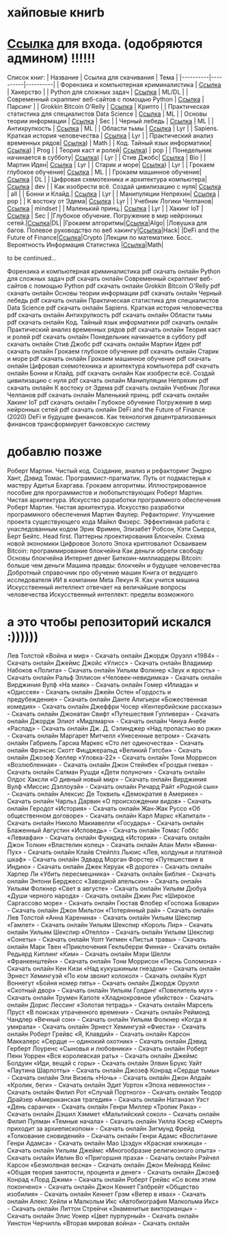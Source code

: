 
# хайповые книгb
# [Ссылка](https://t.me/+yAu1e_YIh0o1MmQy)  для входа.  (одобряются админом) !!!!!!




Список книг: 
| Название | Ссылка для скачивания | Тема |
|----------|----------|----------|
| Форензика и компьютерная криминалистика  | [Ссылка](https://t.me/+yAu1e_YIh0o1MmQy)   | Хакерство |
| Python для сложных задач  | [Ссылка](https://t.me/+yAu1e_YIh0o1MmQy)   | ML/DL |
| Современный скраппинг веб-сайтов с помощью Python | [Ссылка](https://t.me/+yAu1e_YIh0o1MmQy)   | Парсинг |
| Grokkin Bitcoin O'Relly    | [Ссылка](https://t.me/+yAu1e_YIh0o1MmQy)   | Крипто   |
| Практическая статистика для специалистов Data Science | [Ссылка](https://t.me/+yAu1e_YIh0o1MmQy)   |  ML  |
| Основы теории информации | [Ссылка](https://t.me/+yAu1e_YIh0o1MmQy)   |  Sec  |
| Черный лебедь | [Ссылка](https://t.me/+yAu1e_YIh0o1MmQy)   |  ML  |
| Антихрупкость | [Ссылка](https://t.me/+yAu1e_YIh0o1MmQy)   |  ML  |
| Области тьмы | [Ссылка](https://t.me/+yAu1e_YIh0o1MmQy)   |   Lyr |
| Sapiens. Краткая история человечества | [Ссылка](https://t.me/+yAu1e_YIh0o1MmQy)   |  Lyr  |
| Практический анализ временных рядов| [Ссылка](https://t.me/+yAu1e_YIh0o1MmQy))   |  Math  |
| Код. Тайный язык информатики| [Ссылка](https://t.me/+yAu1e_YIh0o1MmQy))   |  Prog  |
| Теория каст и ролей| [Ссылка](https://t.me/+yAu1e_YIh0o1MmQy))   | pop   |
| Понедельник начинается в субботу| [Ссылка](https://t.me/+yAu1e_YIh0o1MmQy))   |  Lyr  |
| Стив Джобс| [Ссылка](https://t.me/+yAu1e_YIh0o1MmQy)   |  Bio  |
| Мартин Иден| [Ссылка](https://t.me/+yAu1e_YIh0o1MmQy)   |  Lyr  |
| Старик и море| [Ссылка](https://t.me/+yAu1e_YIh0o1MmQy))   |  Lyr  |
| Грокаем глубокое обучение| [Ссылка](https://t.me/+yAu1e_YIh0o1MmQy)   |  ML  |
| Грокаем машинное обучение| [Ссылка](https://t.me/+yAu1e_YIh0o1MmQy)   |  DL  |
| Цифровая схемотехника и архитектура компьютера| [Ссылка](https://t.me/+yAu1e_YIh0o1MmQy)   |  dev  |
| Как изобрести всё. Создай цивилизацию с нуля| [Ссылка](https://t.me/+yAu1e_YIh0o1MmQy)   |  all  |
| Бонни и Клайд.| [Ссылка](https://t.me/+yAu1e_YIh0o1MmQy)   |  Lyr  |
| Манипуляции Непряхин| [Ссылка](https://t.me/+yAu1e_YIh0o1MmQy)   |  pop  |
| К востоку от Эдема| [Ссылка](https://t.me/+yAu1e_YIh0o1MmQy)   |  Lyr  |
| Учебник Логики Челпанов| [Ссылка](https://t.me/+yAu1e_YIh0o1MmQy)   |  mindset  |
| Маленький принц.| [Ссылка](https://t.me/+yAu1e_YIh0o1MmQy)   |  Lyr  |
| Хакинг IoT  | [Ссылка](https://t.me/+yAu1e_YIh0o1MmQy)   |  Sec  |
|Глубокое обучение. Погружение в мир нейронных сетей.|[Ссылка](https://t.me/+yAu1e_YIh0o1MmQy)|DL|
|Грокаем алгоритмы|[Ссылка](https://t.me/+yAu1e_YIh0o1MmQy)|Algo|
|Ловушка для багов. Полевое руководство по веб хакингу|[Ссылка](https://t.me/+yAu1e_YIh0o1MmQy)|Hack|
|DeFi and the Future of Finance|[Ссылка](https://t.me/+yAu1e_YIh0o1MmQy)|Crypto
|Лекции по математике. Босс. Вероятность Информация Статистика |[Ссылка](https://t.me/+yAu1e_YIh0o1MmQy)|Math|


to be continued...

Форензика и компьютерная криминалистика pdf скачать онлайн
Python для сложных задач pdf скачать онлайн
Современный скраппинг веб-сайтов с помощью Python pdf скачать онлайн
Grokkin Bitcoin O'Relly pdf скачать онлайн
Основы теории информации pdf скачать онлайн
Черный лебедь pdf скачать онлайн
Практическая статистика для специалистов Data Science pdf скачать онлайн
Sapiens. Краткая история человечества pdf скачать онлайн
Антихрупкость pdf скачать онлайн
Области тьмы pdf скачать онлайн
Код. Тайный язык информатики pdf скачать онлайн
Практический анализ временных рядов pdf скачать онлайн
Теория каст и ролей pdf скачать онлайн
Понедельник начинается в субботу pdf скачать онлайн
Стив Джобс pdf скачать онлайн
Мартин Иден pdf скачать онлайн
Грокаем глубокое обучение pdf скачать онлайн
Старик и море pdf скачать онлайн
Грокаем машинное обучение pdf скачать онлайн
Цифровая схемотехника и архитектура компьютера pdf скачать онлайн
Бонни и Клайд. pdf скачать онлайн
Как изобрести всё. Создай цивилизацию с нуля pdf скачать онлайн
Манипуляции Непряхин pdf скачать онлайн
К востоку от Эдема pdf скачать онлайн
Учебник Логики Челпанов pdf скачать онлайн
Маленький принц. pdf скачать онлайн
Хакинг IoT  pdf скачать онлайн
Глубокое обучение Погружение в мир нейронных сетей pdf скачать онлайн
DeFi and the Future of Finance (2020) 
DeFi и будущее финансов. Как технология децентрализованных финансов трансформирует банковскую систему

# добавлю позже
Роберт Мартин. Чистый код. Создание, анализ и рефакторинг 
Эндрю Хант, Дэвид Томас. Программист-прагматик. Путь от подмастерья к мастеру
Адитья Бхаргава. Грокаем алгоритмы. Иллюстрированное пособие для программистов и любопытствующих
Роберт Мартин. Чистая архитектура. Искусство разработки программного обеспечения
Роберт Мартин. Чистая архитектура. Искусство разработки программного обеспечения
Мартин Фаулер. Рефакторинг. Улучшение проекта существующего кода
Майкл Физерс. Эффективная работа с унаследованным кодом
Эрик Фримен, Элизабет Робсон, Кэти Сьерра, Берт Бейтс. Head first. Паттерны проектирования
Блокчейн. Схема новой экономики
Цифровое Золото
Эпоха криптовалют
Осваиваем Bitcoin: программирование блокчейна
Как деньги обрели свободу
Основы блокчейна
Интернет денег
Биткоин-миллиардеры
Bitcoin: больше чем деньги
Машина правды: блокчейн и будущее человечества
Добротный справочник про обучение машин
Книга от ведущего исследователя ИИ в компании Meta
Лекун Я. Как учится машина 
Искусственный интеллект отвечает на величайшие вопросы человечества 
Искусственный интеллект: пределы возможного 


# а это чтобы репозиторий искался :))))))
Лев Толстой «Война и мир» - Скачать онлайн
Джордж Оруэлл «1984» - Скачать онлайн
Джеймс Джойс «Улисс» - Скачать онлайн
Владимир Набоков «Лолита» - Скачать онлайн
Уильям Фолкнер «Звук и ярость» - Скачать онлайн
Ральф Эллисон «Человек-невидимка» - Скачать онлайн
Вирджиния Вулф «На маяк» - Скачать онлайн
Гомер «Илиада» и «Одиссея» - Скачать онлайн
Джейн Остен «Гордость и предубеждение» - Скачать онлайн
Данте Алигьери «Божественная комедия» - Скачать онлайн
Джеффри Чосер «Кентербийские рассказы» - Скачать онлайн
Джонатан Свифт «Путешествия Гулливера» - Скачать онлайн
Джордж Элиот «Мидлмарч» - Скачать онлайн
Чинуа Ачебе «Распад» - Скачать онлайн
Дж. Д. Сэлинджер «Над пропастью во ржи» - Скачать онлайн
Маргарет Митчелл «Унесенные ветром» - Скачать онлайн
Габриель Гарсиа Маркес «Сто лет одиночества» - Скачать онлайн
Фрэнсис Скотт Фицджеральд «Великий Гэтсби» - Скачать онлайн
Джозеф Хеллер «Уловка-22» - Скачать онлайн
Тони Моррисон «Возлюбленная» - Скачать онлайн
Джон Стейнбек «Гроздья гнева» - Скачать онлайн
Салман Рушди «Дети полуночи» - Скачать онлайн
Олдос Хаксли «О дивный новый мир» - Скачать онлайн
Вирджиния Вулф «Миссис Дэллоуэй» - Скачать онлайн
Ричард Райт «Родной сын» - Скачать онлайн
Алексис Де Токвиль «Демократия в Америке» - Скачать онлайн
Чарльз Дарвин «О происхождении видов» - Скачать онлайн
Геродот «История» - Скачать онлайн
Жан-Жак Руссо «Об общественном договоре» - Скачать онлайн
Карл Маркс «Капитал» - Скачать онлайн
Николо Макиавелли «Государь» - Скачать онлайн
Блаженный Августин «Исповедь» - Скачать онлайн
Томас Гоббс «Левиафан» - Скачать онлайн
Фукидид «История» - Скачать онлайн
Джон Толкин «Властелин колец» - Скачать онлайн
Алан Милн «Винни-Пух» - Скачать онлайн
Клайв Стейплз Льюис «Лев, колдунья и платяной шкаф» - Скачать онлайн
Эдвард Морган Форстер «Путешествие в Индию» - Скачать онлайн
Джек Керуак «В дороге» - Скачать онлайн
Харпер Ли «Убить пересмешника» - Скачать онлайн
Библия - Скачать онлайн
Энтони Берджесс «Заводной апельсин» - Скачать онлайн
Уильям Фолкнер «Свет в августе» - Скачать онлайн
Уильям Дюбуа «Души черного народа» - Скачать онлайн
Джин Рис «Широкое Саргассово море» - Скачать онлайн
Гюстав Флобер «Госпожа Бовари» - Скачать онлайн
Джон Мильтон «Потерянный рай» - Скачать онлайн
Лев Толстой «Анна Каренина» - Скачать онлайн
Уильям Шекспир «Гамлет» - Скачать онлайн
Уильям Шекспир «Король Лир» - Скачать онлайн
Уильям Шекспир «Отелло» - Скачать онлайн
Уильям Шекспир «Сонеты» - Скачать онлайн
Уолт Уитмен «Листья травы» - Скачать онлайн
Марк Твен «Приключения Гекльберри Финна» - Скачать онлайн
Редьярд Киплинг «Ким» - Скачать онлайн
Мэри Шелли «Франкенштейн» - Скачать онлайн
Тони Моррисон «Песнь Соломона» - Скачать онлайн
Кен Кизи «Над кукушкиным гнездом» - Скачать онлайн
Эрнест Хемингуэй «По ком звонит колокол» - Скачать онлайн
Курт Воннегут «Бойня номер пять» - Скачать онлайн
Джордж Оруэлл «Скотный двор» - Скачать онлайн
Уильям Голдинг «Повелитель мух» - Скачать онлайн
Трумен Капоте «Хладнокровное убийство» - Скачать онлайн
Дорис Лессинг «Золотая тетрадь» - Скачать онлайн
Марсель Пруст «В поисках утраченного времени» - Скачать онлайн
Реймонд Чандлер «Вечный сон» - Скачать онлайн
Уильям Фолкнер «Когда я умирала» - Скачать онлайн
Эрнест Хемингуэй «Фиеста» - Скачать онлайн
Роберт Грейвс «Я, Клавдий» - Скачать онлайн
Карсон Маккалерс «Сердце — одинокий охотник» - Скачать онлайн
Дэвид Герберт Лоуренс «Сыновья и любовники» - Скачать онлайн
Роберт Пенн Уоррен «Вся королевская рать» - Скачать онлайн
Джеймс Болдуин «Иди, вещай с горы» - Скачать онлайн
Элвин Брукс Уайт «Паутина Шарлотты» - Скачать онлайн
Джозеф Конрад «Сердце тьмы» - Скачать онлайн
Эли Визель «Ночь» - Скачать онлайн
Джон Апдайк «Кролик, беги» - Скачать онлайн
Эдит Уортон «Эпоха невинности» - Скачать онлайн
Филип Рот «Случай Портного» - Скачать онлайн
Теодор Драйзер «Американская трагедия» - Скачать онлайн
Натанаэл Уэст «День саранчи» - Скачать онлайн
Генри Миллер «Тропик Рака» - Скачать онлайн
Дэшил Хэммет «Мальтийский сокол» - Скачать онлайн
Филип Пулман «Темные начала» - Скачать онлайн
Уилла Кэсер «Смерть приходит за архиепископом» - Скачать онлайн
Зигмунд Фрейд «Толкование сновидений» - Скачать онлайн
Генри Адамс «Воспитание Генри Адамса» - Скачать онлайн
Мао Цзэдун «Красная книжица» - Скачать онлайн
Уильям Джеймс «Многообразие религиозного опыта» - Скачать онлайн
Ивлин Во «Пригоршня праха» - Скачать онлайн
Рэйчел Карсон «Безмолвная весна» - Скачать онлайн
Джон Мейнард Кейнс «Общая теория занятости, процента и денег» - Скачать онлайн
Джозеф Конрад «Лорд Джим» - Скачать онлайн
Роберт Грейвс «Со всем этим покончено» - Скачать онлайн
Джон Кеннет Гэлбрейт «Общество изобилия» - Скачать онлайн
Кеннет Грэм «Ветер в ивах» - Скачать онлайн
Алекс Хейли и Малкольм Икс «Автобиография Малкольма Икс» - Скачать онлайн
Литтон Стрейчи «Знаменитые викторианцы» - Скачать онлайн
Элис Уокер «Цвет пурпурный» - Скачать онлайн
Уинстон Черчилль «Вторая мировая война» - Скачать онлайн
